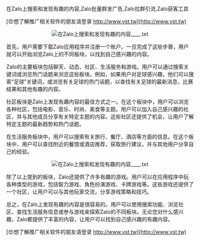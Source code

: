 在Zalo上搜索和发现有趣的内容,Zalo批量群发广告,Zalo拉群引流,Zalo获客工具

[😍想了解推广相关软件的朋友请登录 http://www.vst.tw](http://www.vst.tw)

 <center><img src="https://vst.tw/MP4/tuiguang/png/2.png" alt="在Zalo上搜索和发现有趣的内容____.txt"></center>

首先，用户需要下载Zalo应用程序并注册一个账户。一旦完成了这些步骤，用户就可以开始浏览Zalo上的不同板块，以找到自己感兴趣的内容。

Zalo的主要板块包括聊天、动态、社区、生活服务和游戏。用户可以通过搜索关键词或浏览热门话题来浏览这些板块。例如，如果用户对足球感兴趣，他们可以搜索“足球”关键词，或浏览有关足球的热门话题，以查找有关足球的最新消息，比赛结果和其他有趣的内容。

社区板块是Zalo上发现有趣内容的最佳方式之一。在这个板块中，用户可以浏览各种社区，包括电影、音乐、时尚、美食等主题。用户可以加入自己感兴趣的社区，并与其他成员分享有关特定主题的内容。这些社区还提供了机会，让用户了解特定主题的最新趋势和热门话题。

在生活服务板块中，用户可以搜索有关旅行、餐厅、酒店等方面的信息。在这个板块中，用户可以查找附近的餐馆或酒店推荐，获取旅行建议，并与其他用户分享自己的经验。

 <center><img src="https://vst.tw/MP4/tuiguang/png/3.png" alt="在Zalo上搜索和发现有趣的内容____.txt"></center>

除了以上提到的板块，Zalo还提供了许多有趣的游戏。用户可以在应用程序中玩各种类型的游戏，包括智力游戏、角色扮演游戏、卡牌游戏等。这些游戏还提供了一个社区，让用户可以与其他玩家交流，分享游戏策略和技巧。

总之，在Zalo上发现有趣的内容是很容易的。用户可以使用搜索功能、浏览社区、查找生活服务信息或参与游戏来探索Zalo的不同板块。无论您对什么感兴趣，Zalo都提供了丰富的内容，让用户可以找到自己感兴趣的有趣内容。

[😍想了解推广相关软件的朋友请登录 http://www.vst.tw](http://www.vst.tw)



